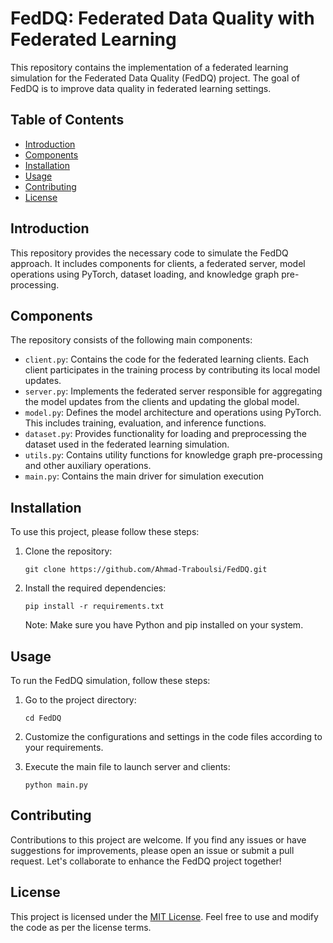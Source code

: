 # FedDQ: Federated Data Quality with Federated Learning

This repository contains the implementation of a federated learning simulation for the Federated Data Quality (FedDQ) project. The goal of FedDQ is to improve data quality in federated learning settings.

## Table of Contents

- [Introduction](#introduction)
- [Components](#components)
- [Installation](#installation)
- [Usage](#usage)
- [Contributing](#contributing)
- [License](#license)

## Introduction

This repository provides the necessary code to simulate the FedDQ approach. It includes components for clients, a federated server, model operations using PyTorch, dataset loading, and knowledge graph pre-processing.

## Components

The repository consists of the following main components:

- `client.py`: Contains the code for the federated learning clients. Each client participates in the training process by contributing its local model updates.
- `server.py`: Implements the federated server responsible for aggregating the model updates from the clients and updating the global model.
- `model.py`: Defines the model architecture and operations using PyTorch. This includes training, evaluation, and inference functions.
- `dataset.py`: Provides functionality for loading and preprocessing the dataset used in the federated learning simulation.
- `utils.py`: Contains utility functions for knowledge graph pre-processing and other auxiliary operations.
- `main.py`: Contains the main driver for simulation execution

## Installation

To use this project, please follow these steps:

1. Clone the repository:

   ```shell
   git clone https://github.com/Ahmad-Traboulsi/FedDQ.git
   ```

2. Install the required dependencies:

   ```shell
   pip install -r requirements.txt
   ```

   Note: Make sure you have Python and pip installed on your system.

## Usage

To run the FedDQ simulation, follow these steps:

1. Go to the project directory:

   ```shell
   cd FedDQ
   ```

2. Customize the configurations and settings in the code files according to your requirements.

3. Execute the main file to launch server and clients:

   ```shell
   python main.py
   ```

## Contributing

Contributions to this project are welcome. If you find any issues or have suggestions for improvements, please open an issue or submit a pull request. Let's collaborate to enhance the FedDQ project together!

## License

This project is licensed under the [MIT License](LICENSE). Feel free to use and modify the code as per the license terms.

